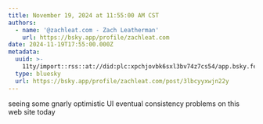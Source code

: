 ```yaml
---
title: November 19, 2024 at 11:55:00 AM CST
authors:
  - name: '@zachleat.com - Zach Leatherman'
    url: https://bsky.app/profile/zachleat.com
date: 2024-11-19T17:55:00.000Z
metadata:
  uuid: >-
    11ty/import::rss::at://did:plc:xpchjovbk6sxl3bv74z7cs54/app.bsky.feed.post/3lbcyyxwjn22y
  type: bluesky
  url: https://bsky.app/profile/zachleat.com/post/3lbcyyxwjn22y
---
```

seeing some gnarly optimistic UI eventual consistency problems on this web site today